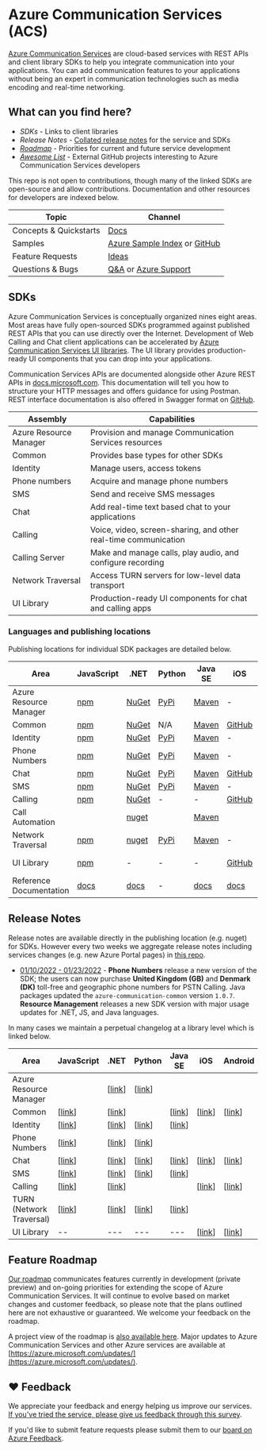 # Azure Communication Services (ACS)

[Azure Communication Services](https://docs.microsoft.com/azure/communication-services/overview) are cloud-based services with REST APIs and client library SDKs to help you integrate communication into your applications. You can add communication features to your applications without being an expert in communication technologies such as media encoding and real-time networking. 

## What can you find here?

- *SDKs* - Links to client libraries
- *Release Notes* - [Collated release notes](https://github.com/Azure/Communication/tree/master/releasenotes) for the service and SDKs
- [*Roadmap*](https://github.com/Azure/Communication/projects/1) - Priorities for current and future service development
- [*Awesome List*](https://github.com/Azure/Communication/blob/master/Awesome.md) - External GitHub projects interesting to Azure Communication Services developers

This repo is not open to contributions, though many of the linked SDKs are open-source and allow contributions. Documentation and other resources for developers are indexed below.

| Topic            | Channel                             |
|------------------|------------------------------|
|Concepts & Quickstarts | [Docs](https://docs.microsoft.com/azure/communication-services/overview) 
|Samples | [Azure Sample Index](https://docs.microsoft.com/en-us/samples/browse/?expanded=azure&products=azure-communication-services) or [GitHub](https://github.com/orgs/Azure-Samples/repositories?language=&q=communication&sort=&type=) 
| Feature Requests | [Ideas](https://feedback.azure.com/d365community/forum/81ff6d2b-0c25-ec11-b6e6-000d3a4f0858)                     |
| Questions & Bugs | [Q&A](https://docs.microsoft.com/answers/topics/azure-communication-services.html) or [Azure Support](https://docs.microsoft.com/azure/azure-portal/supportability/how-to-create-azure-support-request) |

## SDKs

Azure Communication Services is conceptually organized nines eight areas. Most areas have fully open-sourced SDKs programmed against published REST APIs that you can use directly over the Internet. Development of Web Calling and Chat client applications can be accelerated by [Azure Communication Services UI libraries](https://azure.github.io/communication-ui-library). The UI library provides production-ready UI components that you can drop into your applications.

Communication Services APIs are documented alongside other Azure REST APIs in [docs.microsoft.com](https://docs.microsoft.com/rest/api/communication/). This documentation will tell you how to structure your HTTP messages and offers guidance for using Postman. REST interface documentation is also offered in Swagger format on [GitHub](https://github.com/Azure/azure-rest-api-specs).

| Assembly               | Capabilities                                                    |
|------------------------|-----------------------------------------------------------------|
| Azure Resource Manager | Provision and manage Communication Services resources           |
| Common                 | Provides base types for other SDKs                              |
| Identity               | Manage users, access tokens                                     |
| Phone numbers          | Acquire and manage phone numbers                                |
| SMS                    | Send and receive SMS messages                                   |
| Chat                   | Add real-time text based chat to your applications              |
| Calling                | Voice, video, screen-sharing, and other real-time communication |
| Calling Server         | Make and manage calls, play audio, and configure recording      |
| Network Traversal      | Access TURN servers for low-level data transport                |
| UI Library             | Production-ready UI components for chat and calling apps        |

### Languages and publishing locations

Publishing locations for individual SDK packages are detailed below.

| Area | JavaScript | .NET | Python | Java SE | iOS | Android | Other|
| -------------- | ---------- | ---- | ------ | ---- | -------------- | -------------- | ------------------------------ |
| Azure Resource Manager | [npm](https://www.npmjs.com/package/@azure/arm-communication) | [NuGet](https://www.nuget.org/packages/Azure.ResourceManager.Communication) | [PyPi](https://pypi.org/project/azure-mgmt-communication/) | [Maven](https://search.maven.org/search?q=azure-resourcemanager-communication)  | - | - | [Go via GitHub](https://github.com/Azure/azure-sdk-for-go/releases/tag/v52.5.0) |
| Common | [npm](https://www.npmjs.com/package/@azure/communication-common) | [NuGet](https://www.nuget.org/packages/Azure.Communication.Common/)| N/A| [Maven](https://search.maven.org/search?q=a:azure-communication-common) | [GitHub](https://github.com/Azure/azure-sdk-for-ios/releases)| [Maven](https://search.maven.org/artifact/com.azure.android/azure-communication-common) | -|
| Identity | [npm](https://www.npmjs.com/package/@azure/communication-identity) | [NuGet](https://www.nuget.org/packages/Azure.Communication.Identity)| [PyPi](https://pypi.org/project/azure-communication-identity/)| [Maven](https://search.maven.org/search?q=a:azure-communication-identity) | -| -| -|
| Phone Numbers | [npm](https://www.npmjs.com/package/@azure/communication-phone-numbers) | [NuGet](https://www.nuget.org/packages/Azure.Communication.PhoneNumbers)| [PyPi](https://pypi.org/project/azure-communication-phonenumbers/)| [Maven](https://search.maven.org/search?q=a:azure-communication-phonenumbers) | -| -| -|
| Chat | [npm](https://www.npmjs.com/package/@azure/communication-chat)| [NuGet](https://www.nuget.org/packages/Azure.Communication.Chat) | [PyPi](https://pypi.org/project/azure-communication-chat/) | [Maven](https://search.maven.org/search?q=a:azure-communication-chat) | [GitHub](https://github.com/Azure/azure-sdk-for-ios/releases)| [Maven](https://search.maven.org/search?q=a:azure-communication-chat) | -|
| SMS| [npm](https://www.npmjs.com/package/@azure/communication-sms) | [NuGet](https://www.nuget.org/packages/Azure.Communication.Sms)| [PyPi](https://pypi.org/project/azure-communication-sms/) | [Maven](https://search.maven.org/artifact/com.azure/azure-communication-sms) | -| -| -|
| Calling| [npm](https://www.npmjs.com/package/@azure/communication-calling) | [NuGet](https://www.nuget.org/packages/Azure.Communication.Calling) | -| - | [GitHub](https://github.com/Azure/Communication/releases) | [Maven](https://search.maven.org/artifact/com.azure.android/azure-communication-calling/)| -|
|Call Automation||[nuget](https://www.nuget.org/packages/Azure.Communication.CallingServer/)||[Maven](https://search.maven.org/artifact/com.azure/azure-communication-callingserver)
|Network Traversal| [npm](https://www.npmjs.com/package/@azure/communication-network-traversal)|[nuget](https://www.nuget.org/packages/Azure.Communication.NetworkTraversal/) |  [PyPi](https://pypi.org/project/azure-communication-networktraversal/)| [Maven](https://search.maven.org/search?q=a:azure-communication-networktraversal) | - | - | 
| UI Library| [npm](https://www.npmjs.com/package/@azure/communication-react) | - | - | - | [GitHub](https://github.com/Azure/communication-ui-library-ios) | [GitHub](https://github.com/Azure/communication-ui-library-android) | [GitHub](https://github.com/Azure/communication-ui-library), [Storybook](https://azure.github.io/communication-ui-library/?path=/story/overview--page) |
| Reference Documentation | [docs](https://azure.github.io/azure-sdk-for-js/communication.html) | [docs](https://azure.github.io/azure-sdk-for-net/communication.html)| -| [docs](http://azure.github.io/azure-sdk-for-java/communication.html) | [docs](/objectivec/communication-services/calling/)| [docs](/java/api/com.azure.android.communication.calling)| -|

## Release Notes

Release notes are available directly in the publishing location (e.g. nuget) for SDKs. However every two weeks we aggregate release notes including services changes (e.g. new Azure Portal pages) in [this repo](https://github.com/Azure/Communication/tree/master/releasenotes/release_note_summary.md).

- [01/10/2022 - 01/23/2022](releasenotes/2022-01-23.md) - **Phone Numbers** release a new version of the SDK; the users can now purchase **United Kingdom (GB)** and **Denmark (DK)** toll-free and geographic phone numbers for PSTN Calling. Java packages updated the `azure-communication-common` version `1.0.7`. **Resource Management** releases a new SDK version with major usage updates for .NET, JS, and Java languages.

In many cases we maintain a perpetual changelog at a library level which is linked below.

| **Area**| **JavaScript** | **.NET** | **Python**  | **Java SE** | **iOS** | **Android**| **Other** |
|--|--|---|---|---|-|--|-|
| Azure Resource Manager | | [[link](https://github.com/Azure/azure-sdk-for-net/blob/master/sdk/communication/Azure.ResourceManager.Communication/CHANGELOG.md)] | [[link](https://github.com/Azure/azure-sdk-for-python/blob/master/sdk/communication/azure-mgmt-communication/CHANGELOG.md)]| |||  |
| Common  | [[link](https://github.com/Azure/azure-sdk-for-js/blob/master/sdk/communication/communication-common/CHANGELOG.md)]  | [[link](https://github.com/Azure/azure-sdk-for-net/blob/master/sdk/communication/Azure.Communication.Common/CHANGELOG.md)] | | [[link](https://github.com/Azure/azure-sdk-for-java/blob/master/sdk/communication/azure-communication-common/CHANGELOG.md)]|[[link](https://github.com/Azure/azure-sdk-for-ios/blob/master/CHANGELOG.md)]| [[link](https://github.com/Azure/azure-sdk-for-android/tree/master/sdk/communication/azure-communication-common)]|  |
| Identity| [[link](https://github.com/Azure/azure-sdk-for-js/blob/master/sdk/communication/communication-identity/CHANGELOG.md)]| [[link](https://github.com/Azure/azure-sdk-for-net/tree/master/sdk/communication/Azure.Communication.Identity)]| [[link](https://github.com/Azure/azure-sdk-for-python/blob/master/sdk/communication/azure-communication-identity/CHANGELOG.md)]  | [[link](https://github.com/Azure/azure-sdk-for-java/blob/master/sdk/communication/azure-communication-identity/CHANGELOG.md)] |||  |
| Phone Numbers| [[link](https://github.com/Azure/azure-sdk-for-js/blob/master/sdk/communication/communication-phone-numbers/CHANGELOG.md)] | [[link](https://github.com/Azure/azure-sdk-for-net/blob/master/sdk/communication/Azure.Communication.PhoneNumbers/CHANGELOG.md)] | [[link](https://github.com/Azure/azure-sdk-for-python/blob/master/sdk/communication/azure-communication-phonenumbers/CHANGELOG.md)] | |||  |
| Chat | [[link](https://github.com/Azure/azure-sdk-for-js/blob/master/sdk/communication/communication-chat/CHANGELOG.md)] | [[link](https://github.com/Azure/azure-sdk-for-net/blob/master/sdk/communication/Azure.Communication.Chat/CHANGELOG.md)]| [[link](https://github.com/Azure/azure-sdk-for-python/blob/master/sdk/communication/azure-communication-chat/CHANGELOG.md)]| [[link](https://github.com/Azure/azure-sdk-for-java/blob/master/sdk/communication/azure-communication-chat/CHANGELOG.md)]  |[[link](https://github.com/Azure/azure-sdk-for-ios/blob/master/CHANGELOG.md)]| [[link](https://github.com/Azure/azure-sdk-for-android/blob/master/sdk/communication/azure-communication-chat/CHANGELOG.md)] |  |
| SMS  | [[link](https://github.com/Azure/azure-sdk-for-js/blob/master/sdk/communication/communication-sms/CHANGELOG.md)]  | [[link](https://github.com/Azure/azure-sdk-for-net/blob/master/sdk/communication/Azure.Communication.Sms/CHANGELOG.md)] | [[link](https://github.com/Azure/azure-sdk-for-python/blob/master/sdk/communication/azure-communication-sms/CHANGELOG.md)] | [[link](https://github.com/Azure/azure-sdk-for-java/blob/master/sdk/communication/azure-communication-sms/CHANGELOG.md)]|||  |
| Calling | [[link](https://github.com/Azure/Communication/blob/master/releasenotes/acs-javascript-calling-library-release-notes.md)] | [[link](https://github.com/Azure/Communication/blob/master/releasenotes/acs-calling-windows-sdk-release-notes.md)]| | | [[link](https://github.com/Azure/Communication/blob/master/releasenotes/acs-calling-ios-sdk-release-notes.md)] | [[link](https://github.com/Azure/Communication/blob/master/releasenotes/acs-calling-android-sdk-release-notes.md)] | |
| TURN (Network Traversal) | [[link](https://github.com/Azure/azure-sdk-for-js/blob/main/sdk/communication/communication-network-traversal/CHANGELOG.md)] |[[link](https://github.com/Azure/azure-sdk-for-net/blob/main/sdk/communication/Azure.Communication.NetworkTraversal/CHANGELOG.md)] |[[link](https://github.com/Azure/azure-sdk-for-python/blob/main/sdk/communication/azure-communication-networktraversal/CHANGELOG.md)] |[[link](https://github.com/Azure/azure-sdk-for-java/blob/main/sdk/communication/azure-communication-networktraversal/CHANGELOG.md)]  | | |
|UI Library|--|---|---|---|[[link](https://github.com/Azure/communication-ui-library-ios/blob/main/CHANGELOG.md)] | [[link](https://github.com/Azure/communication-ui-library-android/blob/main/CHANGELOG.md)]|-|



## Feature Roadmap

[Our roadmap](roadmap.md) communicates features currently in development (private preview) and on-going priorities for extending the scope of Azure Communication Services. It will continue to evolve based on market changes and customer feedback, so please note that the plans outlined here are not exhaustive or guaranteed. We welcome your feedback on the roadmap.

A project view of the roadmap is [also available here](https://github.com/Azure/Communication/projects/1). Major updates to Azure Communication Services and other Azure services are available at [https://azure.microsoft.com/updates/](https://azure.microsoft.com/updates/).

## ❤️ Feedback

We appreciate your feedback and energy helping us improve our services. [If you've tried the service, please give us feedback through this survey](https://microsoft.qualtrics.com/jfe/form/SV_4HMWolQyyLyeX77). 

If you'd like to submit feature requests please submit them to our [board on Azure Feedback](https://feedback.azure.com/d365community/forum/81ff6d2b-0c25-ec11-b6e6-000d3a4f0858).


